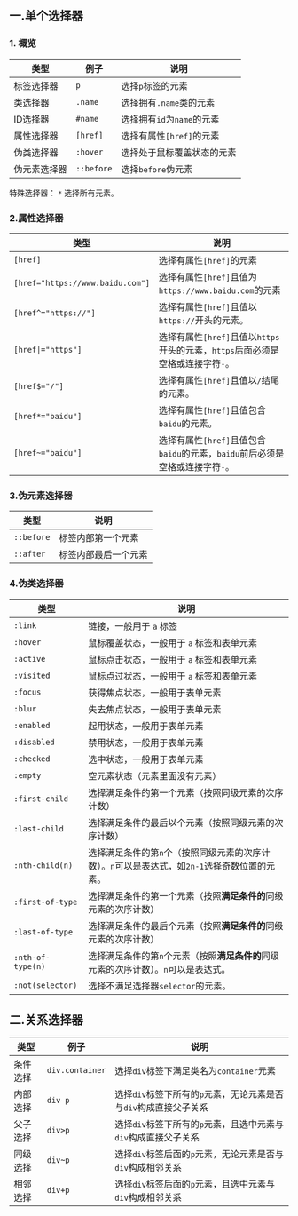## 一.单个选择器
### 1. 概览
|类型|例子|说明|
|----|----|----|
|标签选择器|`p`|选择`p`标签的元素|
|类选择器|`.name`|选择拥有`.name`类的元素|
|ID选择器|`#name`|选择拥有`id`为`name`的元素|
|属性选择器|`[href]`|选择有属性`[href]`的元素|
|伪类选择器|`:hover`|选择处于鼠标覆盖状态的元素|
|伪元素选择器|`::before`|选择`before`伪元素|

特殊选择器： `*` 选择所有元素。

### 2.属性选择器
|类型|说明|
|----|----|
|`[href]`|选择有属性`[href]`的元素|
|`[href="https://www.baidu.com"]`|选择有属性`[href]`且值为`https://www.baidu.com`的元素|
|`[href^="https://"]`|选择有属性`[href]`且值以`https://`开头的元素。|
|`[href\|="https"]`|选择有属性`[href]`且值以`https`开头的元素，`https`后面必须是空格或连接字符`-`。|
|`[href$="/"]`|选择有属性`[href]`且值以`/`结尾的元素。|
|`[href*="baidu"]`|选择有属性`[href]`且值包含`baidu`的元素。|
|`[href~="baidu"]`|选择有属性`[href]`且值包含`baidu`的元素，`baidu`前后必须是空格或连接字符`-`。|


### 3.伪元素选择器
|类型|说明|
|----|----|
|`::before`|标签内部第一个元素|
|`::after`|标签内部最后一个元素|

### 4.伪类选择器
|类型|说明|
|----|----|
|`:link`|链接，一般用于 `a` 标签|
|`:hover`|鼠标覆盖状态，一般用于 `a` 标签和表单元素|
|`:active`|鼠标点击状态，一般用于 `a` 标签和表单元素|
|`:visited`|鼠标点过状态，一般用于 `a` 标签和表单元素|
|`:focus`|获得焦点状态，一般用于表单元素|
|`:blur`|失去焦点状态，一般用于表单元素|
|`:enabled`|起用状态，一般用于表单元素|
|`:disabled`|禁用状态，一般用于表单元素|
|`:checked`|选中状态，一般用于表单元素|
|`:empty`|空元素状态（元素里面没有元素）|
|`:first-child`|选择满足条件的第一个元素（按照同级元素的次序计数）|
|`:last-child`|选择满足条件的最后以个元素（按照同级元素的次序计数）|
|`:nth-child(n)`|选择满足条件的第`n`个（按照同级元素的次序计数）。`n`可以是表达式，如`2n-1`选择奇数位置的元素。|
|`:first-of-type`|选择满足条件的第一个元素（按照**满足条件的**同级元素的次序计数）|
|`:last-of-type`|选择满足条件的最后个元素（按照**满足条件的**同级元素的次序计数）|
|`:nth-of-type(n)`|选择满足条件的第`n`个元素（按照**满足条件的**同级元素的次序计数）。`n`可以是表达式。|
|`:not(selector)`|选择不满足选择器`selector`的元素。|

## 二.关系选择器
|类型|例子|说明|
|----|----|----|
|条件选择|`div.container`|选择`div`标签下满足类名为`container`元素|
|内部选择|`div p`|选择`div`标签下所有的`p`元素，无论元素是否与`div`构成直接父子关系|
|父子选择|`div>p`|选择`div`标签下所有的`p`元素，且选中元素与`div`构成直接父子关系|
|同级选择|`div~p`|选择`div`标签后面的`p`元素，无论元素是否与`div`构成相邻关系|
|相邻选择|`div+p`|选择`div`标签后面的`p`元素，且选中元素与`div`构成相邻关系|
